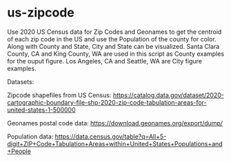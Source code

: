 # us-zipcode
Use 2020 US Census data for Zip Codes and Geonames to get the centroid of each zip code in the US and use the Population of the county for color. Along with County and State, City and State can be visualized. Santa Clara County, CA and King County, WA are used in this script as County examples for the ouput figure. Los Angeles, CA and Seattle, WA are City figure examples.

Datasets:

Zipcode shapefiles from US Census:
https://catalog.data.gov/dataset/2020-cartographic-boundary-file-shp-2020-zip-code-tabulation-areas-for-united-states-1-500000

Geonames postal code data:
https://download.geonames.org/export/dump/

Population data:
https://data.census.gov/table?q=All+5-digit+ZIP+Code+Tabulation+Areas+within+United+States+Populations+and+People

